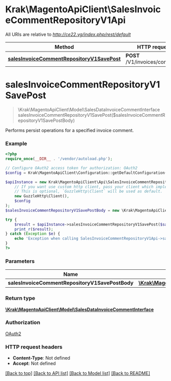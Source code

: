 # Krak\MagentoApiClient\SalesInvoiceCommentRepositoryV1Api

All URIs are relative to *http://ce22.vg/index.php/rest/default*

Method | HTTP request | Description
------------- | ------------- | -------------
[**salesInvoiceCommentRepositoryV1SavePost**](SalesInvoiceCommentRepositoryV1Api.md#salesInvoiceCommentRepositoryV1SavePost) | **POST** /V1/invoices/comments | 


# **salesInvoiceCommentRepositoryV1SavePost**
> \Krak\MagentoApiClient\Model\SalesDataInvoiceCommentInterface salesInvoiceCommentRepositoryV1SavePost($salesInvoiceCommentRepositoryV1SavePostBody)



Performs persist operations for a specified invoice comment.

### Example
```php
<?php
require_once(__DIR__ . '/vendor/autoload.php');

// Configure OAuth2 access token for authorization: OAuth2
$config = Krak\MagentoApiClient\Configuration::getDefaultConfiguration()->setAccessToken('YOUR_ACCESS_TOKEN');

$apiInstance = new Krak\MagentoApiClient\Api\SalesInvoiceCommentRepositoryV1Api(
    // If you want use custom http client, pass your client which implements `GuzzleHttp\ClientInterface`.
    // This is optional, `GuzzleHttp\Client` will be used as default.
    new GuzzleHttp\Client(),
    $config
);
$salesInvoiceCommentRepositoryV1SavePostBody = new \Krak\MagentoApiClient\Model\SalesInvoiceCommentRepositoryV1SavePostBody(); // \Krak\MagentoApiClient\Model\SalesInvoiceCommentRepositoryV1SavePostBody | 

try {
    $result = $apiInstance->salesInvoiceCommentRepositoryV1SavePost($salesInvoiceCommentRepositoryV1SavePostBody);
    print_r($result);
} catch (Exception $e) {
    echo 'Exception when calling SalesInvoiceCommentRepositoryV1Api->salesInvoiceCommentRepositoryV1SavePost: ', $e->getMessage(), PHP_EOL;
}
?>
```

### Parameters

Name | Type | Description  | Notes
------------- | ------------- | ------------- | -------------
 **salesInvoiceCommentRepositoryV1SavePostBody** | [**\Krak\MagentoApiClient\Model\SalesInvoiceCommentRepositoryV1SavePostBody**](../Model/SalesInvoiceCommentRepositoryV1SavePostBody.md)|  | [optional]

### Return type

[**\Krak\MagentoApiClient\Model\SalesDataInvoiceCommentInterface**](../Model/SalesDataInvoiceCommentInterface.md)

### Authorization

[OAuth2](../../README.md#OAuth2)

### HTTP request headers

 - **Content-Type**: Not defined
 - **Accept**: Not defined

[[Back to top]](#) [[Back to API list]](../../README.md#documentation-for-api-endpoints) [[Back to Model list]](../../README.md#documentation-for-models) [[Back to README]](../../README.md)

